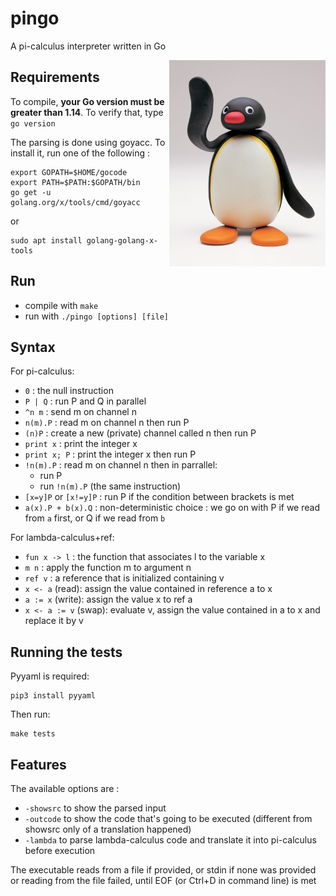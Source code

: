 # pingo
A pi-calculus interpreter written in Go

<img src="media/pingo.png" align="right" alt="pingo" width="250"/>

## Requirements
To compile, **your Go version must be greater than 1.14**.
To verify that, type `go version`

The parsing is done using goyacc.
To install it, run one of the following :
~~~
export GOPATH=$HOME/gocode
export PATH=$PATH:$GOPATH/bin
go get -u golang.org/x/tools/cmd/goyacc
~~~
or
~~~
sudo apt install golang-golang-x-tools
~~~

## Run
+ compile with `make`
+ run with `./pingo [options] [file]`

## Syntax
For pi-calculus:
+ `0` : the null instruction
+ `P | Q` : run P and Q in parallel
+ `^n m` : send m on channel n
+ `n(m).P` : read m on channel n then run P
+ `(n)P` : create a new (private) channel called n then run P
+ `print x` : print the integer x
+ `print x; P` : print the integer x then run P
+ `!n(m).P` : read m on channel n then in parrallel:
	+ run P
	+ run `!n(m).P` (the same instruction)
+ `[x=y]P` or `[x!=y]P` : run P if the condition between brackets is met
+ `a(x).P + b(x).Q` : non-deterministic choice : we go on with P if we read from `a` first, or Q if we read from `b`

For lambda-calculus+ref:
+ `fun x -> l` : the function that associates l to the variable x
+ `m n` : apply the function m to argument n
+ `ref v` : a reference that is initialized containing v
+ `x <- a` (read): assign the value contained in reference a to x
+ `a := x` (write): assign the value x to ref a
+ `x <- a := v` (swap): evaluate v, assign the value contained in a to x and replace it by v

## Running the tests

Pyyaml is required:
```
pip3 install pyyaml
```

Then run:
```
make tests
```

## Features
The available options are :
+ `-showsrc` to show the parsed input
+ `-outcode` to show the code that's going to be executed (different from showsrc only of a translation happened)
+ `-lambda` to parse lambda-calculus code and translate it into pi-calculus before execution

The executable reads from a file if provided, or stdin if none was provided or reading from the file failed, until EOF (or Ctrl+D in command line) is met
